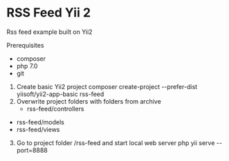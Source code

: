 # RSS Feed Yii 2
Rss feed example built on Yii2

Prerequisites
  * composer
  * php 7.0
  * git

1. Create basic Yii2 project
	composer create-project --prefer-dist yiisoft/yii2-app-basic rss-feed
2. Overwrite project folders with folders from archive
	* rss-feed/controllers
  * rss-feed/models 
  * rss-feed/views
3. Go to project folder /rss-feed and start local web server 
	php yii serve --port=8888
